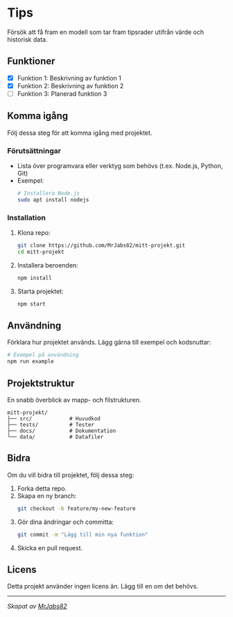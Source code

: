 # Tips
Försök att få fram en modell som tar fram tipsrader utifrån värde och historisk data.

## Funktioner
- [x] Funktion 1: Beskrivning av funktion 1
- [x] Funktion 2: Beskrivning av funktion 2
- [ ] Funktion 3: Planerad funktion 3

## Komma igång

Följ dessa steg för att komma igång med projektet.

### Förutsättningar
- Lista över programvara eller verktyg som behövs (t.ex. Node.js, Python, Git)
- Exempel:
  ```bash
  # Installera Node.js
  sudo apt install nodejs
  ```

### Installation
1. Klona repo:
   ```bash
   git clone https://github.com/MrJabs82/mitt-projekt.git
   cd mitt-projekt
   ```
2. Installera beroenden:
   ```bash
   npm install
   ```

3. Starta projektet:
   ```bash
   npm start
   ```

## Användning
Förklara hur projektet används. Lägg gärna till exempel och kodsnuttar:
```bash
# Exempel på användning
npm run example
```

## Projektstruktur
En snabb överblick av mapp- och filstrukturen.
```
mitt-projekt/
├── src/            # Huvudkod
├── tests/          # Tester
├── docs/           # Dokumentation
└── data/           # Datafiler
```

## Bidra
Om du vill bidra till projektet, följ dessa steg:
1. Forka detta repo.
2. Skapa en ny branch:
   ```bash
   git checkout -b feature/my-new-feature
   ```
3. Gör dina ändringar och committa:
   ```bash
   git commit -m "Lägg till min nya funktion"
   ```
4. Skicka en pull request.

## Licens
Detta projekt använder ingen licens än. Lägg till en om det behövs.

---
*Skapat av [MrJabs82](https://github.com/MrJabs82)*
